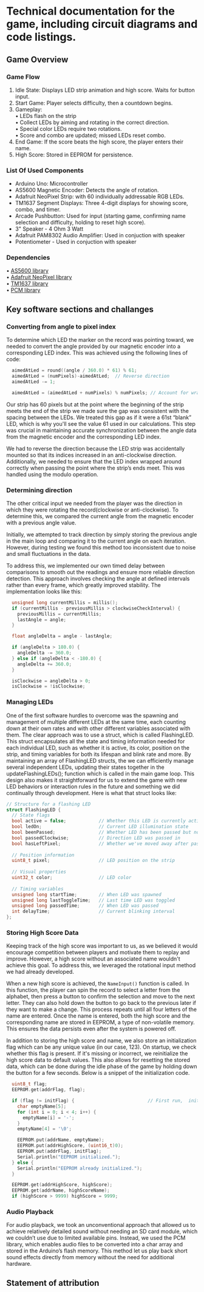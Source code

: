 # Technical documentation for the game, including circuit diagrams and code listings.

## Game Overview

### Game Flow
1.	Idle State: Displays LED strip animation and high score. Waits for button input.
2.	Start Game: Player selects difficulty, then a countdown begins.
3.	Gameplay:  
•	LEDs flash on the strip  
•	Collect LEDs by aiming and rotating in the correct direction.  
•	Special color LEDs require two rotations.  
•	Score and combo are updated; missed LEDs reset combo.  
4.	End Game: If the score beats the high score, the player enters their name.
5.	High Score: Stored in EEPROM for persistence.

### List Of Used Components

- Arduino Uno: Microcontroller
-	AS5600 Magnetic Encoder: Detects the angle of rotation.
-	Adafruit NeoPixel Strip: with 60 individually addressable RGB LEDs.
-	TM1637 Segment Displays: Three 4-digit displays for showing score, combo, and timer.
- Arcade Pushbutton: Used for input (starting game, confirming name selection and difficulty, holding to reset high score).
- 3" Speaker - 4 Ohm 3 Watt
- Adafruit PAM8302 Audio Amplifier: Used in conjuction with speaker
- Potentiometer - Used in conjuction with speaker

### Dependencies
•	[AS5600 library](https://github.com/RobTillaart/AS5600)  
•	[Adafruit NeoPixel library](https://github.com/adafruit/Adafruit_NeoPixel)  
•	[TM1637 library](https://github.com/avishorp/TM1637)  
•	[PCM library](https://github.com/damellis/PCM)  

## Key software sections and challanges

### Converting from angle to pixel index

To determine which LED the marker on the record was pointing toward, we needed to convert the angle provided by our magnetic encoder into a corresponding LED index. This was achieved using the following lines of code:
``` c++
  aimedAtLed = round((angle / 360.0) * 61) % 61;
  aimedAtLed = (numPixels)-aimedAtLed;  // Reverse direction
  aimedAtLed -= 1;

  aimedAtLed = (aimedAtLed + numPixels) % numPixels; // Account for wrap around
```
Our strip has 60 pixels but at the point where the beginning of the strip meets the end of the strip we made sure the gap was consistent with the spacing between the LEDs. We treated this gap as if it were a 61st “blank” LED, which is why you'll see the value 61 used in our calculations. This step was crucial in maintaining accurate synchronization between the angle data from the magnetic encoder and the corresponding LED index.

We had to reverse the direction because the LED strip was accidentally mounted so that its indices increased in an anti-clockwise direction. Additionally, we needed to ensure that the LED index wrapped around correctly when passing the point where the strip’s ends meet. This was handled using the modulo operation.

### Determining direction

The other critical input we needed from the player was the direction in which they were rotating the record(clockwise or anti-clockwise). To determine this, we compared the current angle from the magnetic encoder with a previous angle value.

Initially, we attempted to track direction by simply storing the previous angle in the main loop and comparing it to the current angle on each iteration. However, during testing we found this method too inconsistent due to noise and small fluctuations in the data.

To address this, we implemented our own timed delay between comparisons to smooth out the readings and ensure more reliable direction detection. This approach involves checking the angle at defined intervals rather than every frame, which greatly improved stability. The implementation looks like this:
``` c++
  unsigned long currentMillis = millis();
  if (currentMillis - previousMillis > clockwiseCheckInterval) {
    previousMillis = currentMillis;
    lastAngle = angle;
  }

  float angleDelta = angle - lastAngle;

  if (angleDelta > 180.0) {
    angleDelta -= 360.0;
  } else if (angleDelta < -180.0) {
    angleDelta += 360.0;
  }

  isClockwise = angleDelta > 0;
  isClockwise = !isClockwise;
```

### Managing LEDs

One of the first software hurdles to overcome was the spawning and management of multiple different LEDs at the same time, each counting down at their own rates and with other different variables associated with them. The clear approach was to use a struct, which is called FlashingLED. This struct encapsulates all the state and timing information needed for each individual LED, such as whether it is active, its color, position on the strip, and timing variables for both its lifespan and blink rate and more. By maintaining an array of FlashingLED structs, the we can efficiently manage several independent LEDs, updating their states together in the updateFlashingLEDs(); function which is called in the main game loop. This design also makes it straightforward for us to extend the game with new LED behaviors or interaction rules in the future and something we did continually through development. Here is what that struct looks like:
``` c++
// Structure for a flashing LED
struct FlashingLED {
  // State flags
  bool active = false;            // Whether this LED is currently active
  bool ledOn;                     // Current LED illumination state
  bool beenPassed;                // Whether LED has been passed but not collected
  bool passedClockwise;           // Direction LED was passed in
  bool hasLeftPixel;              // Whether we've moved away after passing
  
  // Position information
  uint8_t pixel;                  // LED position on the strip
  
  // Visual properties
  uint32_t color;                 // LED color
  
  // Timing variables
  unsigned long startTime;        // When LED was spawned
  unsigned long lastToggleTime;   // Last time LED was toggled
  unsigned long passedTime;       // When LED was passed
  int delayTime;                  // Current blinking interval
};
```

### Storing High Score Data

Keeping track of the high score was important to us, as we believed it would encourage competition between players and motivate them to replay and improve. However, a high score without an associated name wouldn't achieve this goal. To address this, we leveraged the rotational input method we had already developed.

When a new high score is achieved, the `NameInput()` function is called. In this function, the player can spin the record to select a letter from the alphabet, then press a button to confirm the selection and move to the next letter. They can also hold down the button to go back to the previous later if they want to make a change. This process repeats until all four letters of the name are entered.
Once the name is entered, both the high score and the corresponding name are stored in EEPROM, a type of non-volatile memory. This ensures the data persists even after the system is powered off.

In addition to storing the high score and name, we also store an initialization flag  which can be any unique value (in our case, 123). On startup, we check whether this flag is present. If it's missing or incorrect, we reinitialize the high score data to default values. This also allows for resetting the stored data, which can be done during the idle phase of the game by holding down the button for a few seconds. Below is a snippet of the initialization code.
``` c++
  uint8_t flag;
  EEPROM.get(addrFlag, flag);

  if (flag != initFlag) {                           // First run,  initialize high score
    char emptyName[5];
    for (int i = 0; i < 4; i++) {
      emptyName[i] = '-';
    }
    emptyName[4] = '\0';

    EEPROM.put(addrName, emptyName);
    EEPROM.put(addrHighScore, (uint16_t)0);
    EEPROM.put(addrFlag, initFlag);
    Serial.println("EEPROM initialized.");
  } else {
    Serial.println("EEPROM already initialized.");
  }

  EEPROM.get(addrHighScore, highScore);
  EEPROM.get(addrName, highScoreName);
  if (highScore > 9999) highScore = 9999;
```

### Audio Playback
For audio playback, we took an unconventional approach that allowed us to achieve relatively detailed sound without needing an SD card module, which we couldn’t use due to limited available pins. Instead, we used the PCM library, which enables audio files to be converted into a char array and stored in the Arduino’s flash memory. This method let us play back short sound effects directly from memory without the need for additional hardware.


## Statement of attribution
